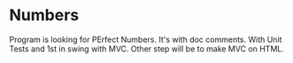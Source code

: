 # Numbers
Program is looking for PErfect Numbers.
It's with doc comments. 
With Unit Tests and 1st in swing with MVC. 
Other step will be to make MVC on HTML. 
